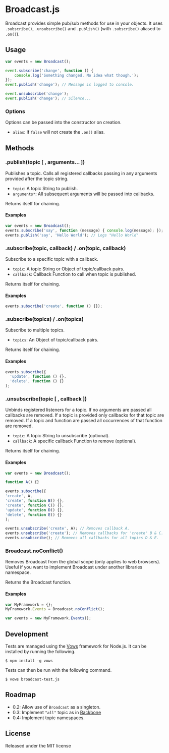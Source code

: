 Broadcast.js
============

Broadcast provides simple pub/sub methods for use in your objects. It uses
`.subscribe()`, `.unsubscribe()` and `.publish()` (with `.subscribe()` aliased
to `.on()`).

Usage
-----

```javascript
var events = new Broadcast();

event.subscribe('change', function () {
    console.log('Something changed. No idea what though.');
});
event.publish('change'); // Message is logged to console.

event.unsubscribe('change');
event.publish('change'); // Silence...
```

### Options

Options can be passed into the constructor on creation.

 - `alias`: If `false` will not create the `.on()` alias.

Methods
-------

### .publish(topic [ , arguments... ])

Publishes a topic. Calls all registered callbacks passing in any
arguments provided after the topic string.

 - `topic`: A topic String to publish.
 - `arguments*`: All subsequent arguments will be passed into callbacks.

Returns itself for chaining.

#### Examples

```javascript
var events = new Broadcast();
events.subscribe('say', function (message) { console.log(message); });
events.publish('say', 'Hello World'); // Logs "Hello World"
```

### .subscribe(topic, callback) / .on(topic, callback)

Subscribe to a specific topic with a callback.

 - `topic`: A topic String or Object of topic/callback pairs.
 - `callback`: Callback Function to call when topic is published.

Returns itself for chaining.

#### Examples

```javascript
events.subscribe('create', function () {});
```

### .subscribe(topics) / .on(topics)

Subscribe to multiple topics.

- `topics`: An Object of topic/callback pairs.

Returns itself for chaining.

#### Examples

```javascript
events.subscribe({
  'update', function () {},
  'delete', function () {}
);
```

### .unsubscribe(topic [ , callback ])

Unbinds registered listeners for a topic. If no arguments are
passed all callbacks are removed. If a topic is provided only callbacks
for that topic are removed. If a topic and function are passed all
occurrences of that function are removed.

 - `topic`: A topic String to unsubscribe (optional).
 - `callback`: A specific callback Function to remove (optional).

Returns itself for chaining.

#### Examples

```javascript
var events = new Broadcast();

function A() {}

events.subscribe({
'create', A,
'create', function B() {},
'create', function C() {},
'update', function D() {},
'delete', function E() {}
);

events.unsubscribe('create', A); // Removes callback A.
events.unsubscribe('create'); // Removes callbacks for 'create' B & C.
events.unsubscribe(); // Removes all callbacks for all topics D & E.
```

### Broadcast.noConflict()

Removes Broadcast from the global scope (only applies to web
browsers). Useful if you want to implement Broadcast under another
libraries namespace.

Returns the Broadcast function.

#### Examples

```javascript
var MyFramework = {};
MyFramework.Events = Broadcast.noConflict();

var events = new MyFramework.Events();
```

Development
-----------

Tests are managed using the [Vows][#vows] framework for Node.js. It can be
installed by running the following.

    $ npm install -g vows

Tests can then be run with the following command.

    $ vows broadcast-test.js

[#vows]: http://vowsjs.org/

Roadmap
-------

 - 0.2: Allow use of `Broadcast` as a singleton.
 - 0.3: Implement `"all"` topic as in [Backbone][#backbone]
 - 0.4: Implement topic namespaces.

[#backbone]: http://documentcloud.github.com/backbone/

License
-------

Released under the MIT license
